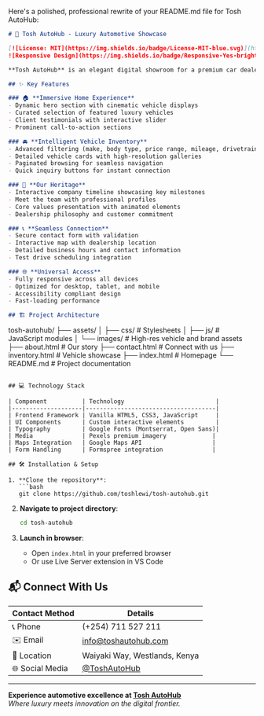 Here's a polished, professional rewrite of your README.md file for Tosh AutoHub:

```markdown
# 🚗 Tosh AutoHub - Luxury Automotive Showcase

[![License: MIT](https://img.shields.io/badge/License-MIT-blue.svg)](https://opensource.org/licenses/MIT)
![Responsive Design](https://img.shields.io/badge/Responsive-Yes-brightgreen)

**Tosh AutoHub** is an elegant digital showroom for a premium car dealership, offering customers a sophisticated online experience to explore luxury vehicles, learn about our legacy, and connect with our team.

## ✨ Key Features

### 🏠 **Immersive Home Experience**
- Dynamic hero section with cinematic vehicle displays
- Curated selection of featured luxury vehicles
- Client testimonials with interactive slider
- Prominent call-to-action sections

### 🚘 **Intelligent Vehicle Inventory**
- Advanced filtering (make, body type, price range, mileage, drivetrain)
- Detailed vehicle cards with high-resolution galleries
- Paginated browsing for seamless navigation
- Quick inquiry buttons for instant connection

### 📜 **Our Heritage**
- Interactive company timeline showcasing key milestones
- Meet the team with professional profiles
- Core values presentation with animated elements
- Dealership philosophy and customer commitment

### 📞 **Seamless Connection**
- Secure contact form with validation
- Interactive map with dealership location
- Detailed business hours and contact information
- Test drive scheduling integration

### 🌐 **Universal Access**
- Fully responsive across all devices
- Optimized for desktop, tablet, and mobile
- Accessibility compliant design
- Fast-loading performance

## 🏗 Project Architecture

```
tosh-autohub/
├── assets/
│   ├── css/           # Stylesheets
│   ├── js/            # JavaScript modules
│   └── images/        # High-res vehicle and brand assets
├── about.html         # Our story
├── contact.html       # Connect with us
├── inventory.html     # Vehicle showcase
├── index.html         # Homepage
└── README.md          # Project documentation
```

## 💻 Technology Stack

| Component          | Technology                          |
|--------------------|-------------------------------------|
| Frontend Framework | Vanilla HTML5, CSS3, JavaScript     |
| UI Components      | Custom interactive elements         |
| Typography         | Google Fonts (Montserrat, Open Sans)|
| Media              | Pexels premium imagery             |
| Maps Integration   | Google Maps API                    |
| Form Handling      | Formspree integration              |

## 🛠 Installation & Setup

1. **Clone the repository**:
   ```bash
   git clone https://github.com/toshlewi/tosh-autohub.git
   ```

2. **Navigate to project directory**:
   ```bash
   cd tosh-autohub
   ```

3. **Launch in browser**:
   - Open `index.html` in your preferred browser
   - Or use Live Server extension in VS Code



## 📬 Connect With Us

| Contact Method       | Details                          |
|----------------------|----------------------------------|
| 📞 Phone            | (+254) 711 527 211              |
| ✉️ Email           | info@toshautohub.com            |
| 🏢 Location        | Waiyaki Way, Westlands, Kenya   |
| 🌐 Social Media    | [@ToshAutoHub](#)               |

---

**Experience automotive excellence at [Tosh AutoHub](https://toshautohub.com)**  
*Where luxury meets innovation on the digital frontier.*
```
